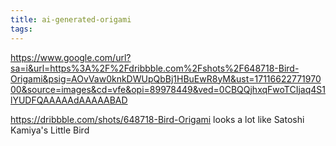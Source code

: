 ```yaml
---
title: ai-generated-origami
tags:
---
```



https://www.google.com/url?sa=i&url=https%3A%2F%2Fdribbble.com%2Fshots%2F648718-Bird-Origami&psig=AOvVaw0knkDWUpQbBj1HBuEwR8yM&ust=1711662277197000&source=images&cd=vfe&opi=89978449&ved=0CBQQjhxqFwoTCIjaq4S1lYUDFQAAAAAdAAAAABAD

https://dribbble.com/shots/648718-Bird-Origami looks a lot like Satoshi Kamiya's Little Bird
